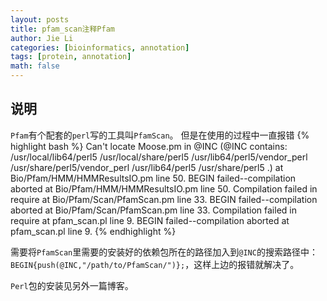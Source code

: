 ```yaml
---
layout: posts
title: pfam_scan注释Pfam
author: Jie Li
categories: [bioinformatics, annotation]
tags: [protein, annotation]
math: false
---
```


## 说明

`Pfam`有个配套的`perl`写的工具叫`PfamScan`。
但是在使用的过程中一直报错
{% highlight bash %}
Can't locate Moose.pm in @INC (@INC contains: /usr/local/lib64/perl5 /usr/local/share/perl5 /usr/lib64/perl5/vendor_perl /usr/share/perl5/vendor_perl /usr/lib64/perl5 /usr/share/perl5 .) at Bio/Pfam/HMM/HMMResultsIO.pm line 50.
BEGIN failed--compilation aborted at Bio/Pfam/HMM/HMMResultsIO.pm line 50.
Compilation failed in require at Bio/Pfam/Scan/PfamScan.pm line 33.
BEGIN failed--compilation aborted at Bio/Pfam/Scan/PfamScan.pm line 33.
Compilation failed in require at pfam_scan.pl line 9.
BEGIN failed--compilation aborted at pfam_scan.pl line 9.
{% endhighlight %}

需要将`PfamScan`里需要的安装好的依赖包所在的路径加入到`@INC`的搜索路径中：`BEGIN{push(@INC,"/path/to/PfamScan/")};`，这样上边的报错就解决了。

`Perl`包的安装见另外一篇博客。

